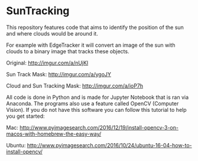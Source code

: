# SunTracking
This repository features code that aims to identify the position of the sun and where clouds would be around it.

For example with EdgeTracker it will convert an image of the sun with clouds to a binary image that tracks these objects.

Original:
http://imgur.com/a/nUjKl

Sun Track Mask:
http://imgur.com/a/ygoJY

Cloud and Sun Tracking Mask:
http://imgur.com/a/ioP7h

All code is done in Python and is made for Jupyter Notebook that is ran via Anaconda. The programs also use a feature called OpenCV (Computer Vision). 
If you do not have this software you can follow this tutorial to help you get started:

Mac: 
http://www.pyimagesearch.com/2016/12/19/install-opencv-3-on-macos-with-homebrew-the-easy-way/

Ubuntu:
http://www.pyimagesearch.com/2016/10/24/ubuntu-16-04-how-to-install-opencv/
